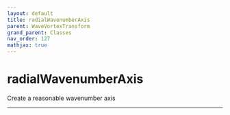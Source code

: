 ```yaml
---
layout: default
title: radialWavenumberAxis
parent: WaveVortexTransform
grand_parent: Classes
nav_order: 127
mathjax: true
---
```


#  radialWavenumberAxis

Create a reasonable wavenumber axis


---

